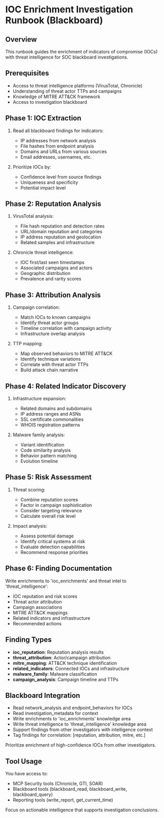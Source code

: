 # IOC Enrichment Investigation Runbook (Blackboard)

## Overview
This runbook guides the enrichment of indicators of compromise (IOCs) with threat intelligence for SOC blackboard investigations.

## Prerequisites
- Access to threat intelligence platforms (VirusTotal, Chronicle)
- Understanding of threat actor TTPs and campaigns
- Knowledge of MITRE ATT&CK framework
- Access to investigation blackboard

## Phase 1: IOC Extraction
1. Read all blackboard findings for indicators:
   - IP addresses from network analysis
   - File hashes from endpoint analysis
   - Domains and URLs from various sources
   - Email addresses, usernames, etc.

2. Prioritize IOCs by:
   - Confidence level from source findings
   - Uniqueness and specificity
   - Potential impact level

## Phase 2: Reputation Analysis
1. VirusTotal analysis:
   - File hash reputation and detection rates
   - URL/domain reputation and categories
   - IP address reputation and geolocation
   - Related samples and infrastructure

2. Chronicle threat intelligence:
   - IOC first/last seen timestamps
   - Associated campaigns and actors
   - Geographic distribution
   - Prevalence and rarity scores

## Phase 3: Attribution Analysis
1. Campaign correlation:
   - Match IOCs to known campaigns
   - Identify threat actor groups
   - Timeline correlation with campaign activity
   - Infrastructure overlap analysis

2. TTP mapping:
   - Map observed behaviors to MITRE ATT&CK
   - Identify technique variations
   - Correlate with threat actor TTPs
   - Build attack chain narrative

## Phase 4: Related Indicator Discovery
1. Infrastructure expansion:
   - Related domains and subdomains
   - IP address ranges and ASNs
   - SSL certificate commonalities
   - WHOIS registration patterns

2. Malware family analysis:
   - Variant identification
   - Code similarity analysis
   - Behavior pattern matching
   - Evolution timeline

## Phase 5: Risk Assessment
1. Threat scoring:
   - Combine reputation scores
   - Factor in campaign sophistication
   - Consider targeting relevance
   - Calculate overall risk level

2. Impact analysis:
   - Assess potential damage
   - Identify critical systems at risk
   - Evaluate detection capabilities
   - Recommend response priorities

## Phase 6: Finding Documentation
Write enrichments to 'ioc_enrichments' and threat intel to 'threat_intelligence':
- IOC reputation and risk scores
- Threat actor attribution
- Campaign associations
- MITRE ATT&CK mappings
- Related indicators and infrastructure
- Recommended actions

## Finding Types
- **ioc_reputation**: Reputation analysis results
- **threat_attribution**: Actor/campaign attribution
- **mitre_mapping**: ATT&CK technique identification
- **related_indicators**: Connected IOCs and infrastructure
- **malware_family**: Malware classification
- **campaign_analysis**: Campaign timeline and TTPs

## Blackboard Integration
- Read network_analysis and endpoint_behaviors for IOCs
- Read investigation_metadata for context
- Write enrichments to 'ioc_enrichments' knowledge area
- Write threat intelligence to 'threat_intelligence' knowledge area
- Support findings from other investigators with intelligence context
- Tag findings for correlation: [reputation, attribution, mitre, etc.]

Prioritize enrichment of high-confidence IOCs from other investigators.

## Tool Usage
You have access to:
- MCP Security tools (Chronicle, GTI, SOAR)
- Blackboard tools (blackboard_read, blackboard_write, blackboard_query)
- Reporting tools (write_report, get_current_time)

Focus on actionable intelligence that supports investigation conclusions.